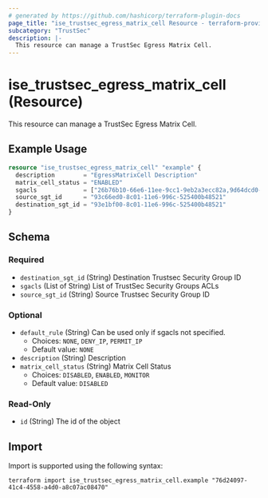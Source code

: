 ```yaml
---
# generated by https://github.com/hashicorp/terraform-plugin-docs
page_title: "ise_trustsec_egress_matrix_cell Resource - terraform-provider-ise"
subcategory: "TrustSec"
description: |-
  This resource can manage a TrustSec Egress Matrix Cell.
---
```


# ise_trustsec_egress_matrix_cell (Resource)

This resource can manage a TrustSec Egress Matrix Cell.

## Example Usage

```terraform
resource "ise_trustsec_egress_matrix_cell" "example" {
  description        = "EgressMatrixCell Description"
  matrix_cell_status = "ENABLED"
  sgacls             = ["26b76b10-66e6-11ee-9cc1-9eb2a3ecc82a,9d64dcd0-6384-11ee-9cc1-9eb2a3ecc82a"]
  source_sgt_id      = "93c66ed0-8c01-11e6-996c-525400b48521"
  destination_sgt_id = "93e1bf00-8c01-11e6-996c-525400b48521"
}
```

<!-- schema generated by tfplugindocs -->
## Schema

### Required

- `destination_sgt_id` (String) Destination Trustsec Security Group ID
- `sgacls` (List of String) List of TrustSec Security Groups ACLs
- `source_sgt_id` (String) Source Trustsec Security Group ID

### Optional

- `default_rule` (String) Can be used only if sgacls not specified.
  - Choices: `NONE`, `DENY_IP`, `PERMIT_IP`
  - Default value: `NONE`
- `description` (String) Description
- `matrix_cell_status` (String) Matrix Cell Status
  - Choices: `DISABLED`, `ENABLED`, `MONITOR`
  - Default value: `DISABLED`

### Read-Only

- `id` (String) The id of the object

## Import

Import is supported using the following syntax:

```shell
terraform import ise_trustsec_egress_matrix_cell.example "76d24097-41c4-4558-a4d0-a8c07ac08470"
```
